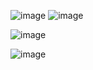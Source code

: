 ![image](https://user-images.githubusercontent.com/59153788/177182950-b1405010-f846-4a76-8096-5cdef75cc264.png)
![image](https://user-images.githubusercontent.com/59153788/177505457-33e2bd13-5917-43c2-9e39-d9e52465f23c.png)

![image](https://user-images.githubusercontent.com/59153788/177506205-993ae502-ddc9-4f96-8f37-ddca4a2474f2.png)

![image](https://user-images.githubusercontent.com/59153788/177506769-0c55d0a5-791e-44a7-a0ee-209d35657cb6.png)
